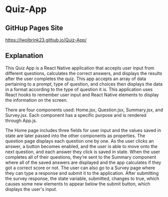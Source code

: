 # Quiz-App

## GitHup Pages Site
https://lwolbrink23.github.io/Quiz-App/ 


## Explanation

This Quiz App is a React Native application that accepts user input from different questions, calculates the correct answers, and displays the results after the user completes the quiz. This app accepts an array of data pertaining to a prompt, type of question, and choices then displays the data in a format according to the type of question it is. This application uses React hooks to remember user input and React Native elements to display the information on the screen. 

There are four components used: Home.jsx, Question.jsx, Summary.jsx, and Survey.jsx. Each component has a specific purpose and is rendered through App.js.

The Home page includes three fields for user input and the values saved in state are later passed into the other components as properties. The question page displays each question one by one. As the user clicks an answer, a button becomes enabled, and the user is able to move onto the next question, and each answer they click is saved in state. When the user completes all of their questions, they’re sent to the Summary component where all of the saved answers are displayed and the app calculates if they got a correct score or not. The user can also go to a Survey page where they can type a response and submit it to the application. After submitting the survey response, the state variable, submitted, changes to true, which causes some new elements to appear below the submit button, which displays the user's input.
